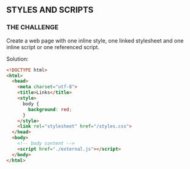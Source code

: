 ## STYLES AND SCRIPTS

### THE CHALLENGE

Create a web page with one inline style, one linked stylesheet and one inline script or one referenced script.



Solution:

```html
<!DOCTYPE html>
<html>
  <head>
    <meta charset="utf-8">
    <title>Links</title>
    <style>
      body {
        background: red;
      }
    </style>
    <link rel="stylesheet" href="/styles.css">
  </head>
  <body>
    <!-- body content -->
    <script href="./external.js"></script>
  </body>
</html>
```

